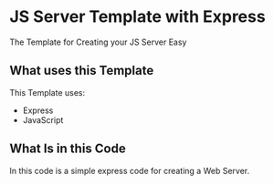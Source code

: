# JS Server Template with Express

The Template for Creating your JS Server Easy

What uses this Template
---
This Template uses:
+ Express
+ JavaScript

What Is in this Code
---
In this code is a simple express code for creating a Web Server.
